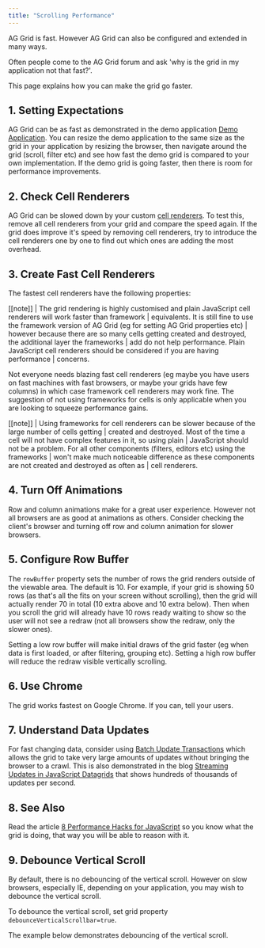 ```yaml
---
title: "Scrolling Performance"
---
```


AG Grid is fast. However AG Grid can also be configured and extended in many ways.

Often people come to the AG Grid forum and ask 'why is the grid in my application not that fast?'.

This page explains how you can make the grid go faster.

## 1. Setting Expectations

AG Grid can be as fast as demonstrated in the demo application [Demo Application](../../../example.php). You can resize the demo application to the same size as the grid in your application by resizing the browser, then navigate around the grid (scroll, filter etc) and see how fast the demo grid is compared to your own implementation. If the demo grid is going faster, then there is room for performance improvements.

## 2. Check Cell Renderers

AG Grid can be slowed down by your custom
[cell renderers](../component-cell-renderer/). To test this, remove all cell renderers from your grid and compare the speed again. If the grid does improve it's speed by removing cell renderers, try to introduce the cell renderers one by one to find out which ones are adding the most overhead.

## 3. Create Fast Cell Renderers

The fastest cell renderers have the following properties:

[[note]]
| The grid rendering is highly customised and plain JavaScript cell renderers will work faster than framework
| equivalents. It is still fine to use the framework version of AG Grid (eg for setting AG Grid properties etc)
| however because there are so many cells getting created and destroyed, the additional layer the frameworks
| add do not help performance. Plain JavaScript cell renderers should be considered if you are having performance
| concerns.

Not everyone needs blazing fast cell renderers (eg maybe you have users on fast machines with fast browsers, or maybe your grids have few columns) in which case framework cell renderers may work fine. The suggestion of not using frameworks for cells is only applicable when you are looking to squeeze performance gains.

[[note]]
| Using frameworks for cell renderers can be slower because of the large number of cells getting
| created and destroyed. Most of the time a cell will not have complex features in it, so using plain
| JavaScript should not be a problem. For all other components (filters, editors etc) using the frameworks
| won't make much noticeable difference as these components are not created and destroyed as often as
| cell renderers.

## 4. Turn Off Animations

Row and column animations make for a great user experience. However not all browsers are as good at animations as others. Consider checking the client's browser and turning off row and column animation for slower browsers.

## 5. Configure Row Buffer

The `rowBuffer` property sets the number of rows the grid renders outside of the viewable area. The default is 10. For example, if your grid is showing 50 rows (as that's all the fits on your screen without scrolling), then the grid will actually render 70 in total (10 extra above and 10 extra below). Then when you scroll the grid will already have 10 rows ready waiting to show so the user will not see a redraw (not all browsers show the redraw, only the slower ones).

Setting a low row buffer will make initial draws of the grid faster (eg when data is first loaded, or after filtering, grouping etc). Setting a high row buffer will reduce the redraw visible vertically scrolling.

## 6. Use Chrome

The grid works fastest on Google Chrome. If you can, tell your users.

## 7. Understand Data Updates

For fast changing data, consider using [Batch Update Transactions](../data-update-high-frequency/) which allows the grid to take very large amounts of updates without bringing the browser to a crawl. This is also demonstrated in the blog
[Streaming Updates in JavaScript Datagrids](https://medium.com/ag-grid/how-to-test-for-the-best-html5-grid-for-streaming-updates-53545bb9256a) that shows hundreds of thousands of updates per second.

## 8. See Also

Read the article [8 Performance Hacks for JavaScript](../../javascript/8-performance-hacks-for-javascript/) so you know what the grid is doing, that way you will be able to reason with it.

## 9. Debounce Vertical Scroll

By default, there is no debouncing of the vertical scroll. However on slow browsers, especially IE, depending on your application, you may wish to debounce the vertical scroll.

To debounce the vertical scroll, set grid property `debounceVerticalScrollbar=true`.

The example below demonstrates debouncing of the vertical scroll.

<grid-example title='Debounce Vertical Scroll' name='debounce-vertical-scroll' type='generated'></grid-example>
